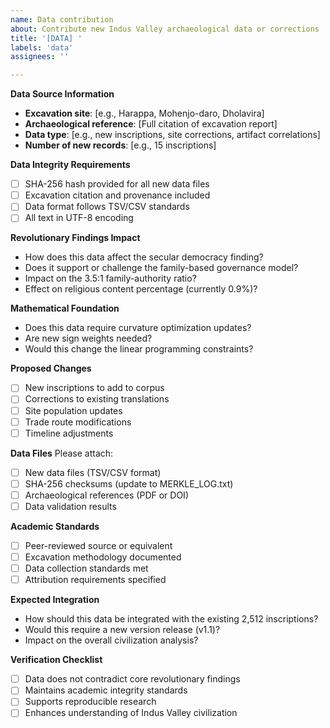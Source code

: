 ```yaml
---
name: Data contribution
about: Contribute new Indus Valley archaeological data or corrections
title: '[DATA] '
labels: 'data'
assignees: ''

---
```


**Data Source Information**
- **Excavation site**: [e.g., Harappa, Mohenjo-daro, Dholavira]
- **Archaeological reference**: [Full citation of excavation report]
- **Data type**: [e.g., new inscriptions, site corrections, artifact correlations]
- **Number of new records**: [e.g., 15 inscriptions]

**Data Integrity Requirements**
- [ ] SHA-256 hash provided for all new data files
- [ ] Excavation citation and provenance included
- [ ] Data format follows TSV/CSV standards
- [ ] All text in UTF-8 encoding

**Revolutionary Findings Impact**
- How does this data affect the secular democracy finding?
- Does it support or challenge the family-based governance model?
- Impact on the 3.5:1 family-authority ratio?
- Effect on religious content percentage (currently 0.9%)?

**Mathematical Foundation**
- Does this data require curvature optimization updates?
- Are new sign weights needed?
- Would this change the linear programming constraints?

**Proposed Changes**
- [ ] New inscriptions to add to corpus
- [ ] Corrections to existing translations  
- [ ] Site population updates
- [ ] Trade route modifications
- [ ] Timeline adjustments

**Data Files**
Please attach:
- [ ] New data files (TSV/CSV format)
- [ ] SHA-256 checksums (update to MERKLE_LOG.txt)
- [ ] Archaeological references (PDF or DOI)
- [ ] Data validation results

**Academic Standards**
- [ ] Peer-reviewed source or equivalent
- [ ] Excavation methodology documented
- [ ] Data collection standards met
- [ ] Attribution requirements specified

**Expected Integration**
- How should this data be integrated with the existing 2,512 inscriptions?
- Would this require a new version release (v1.1)?
- Impact on the overall civilization analysis?

**Verification Checklist**
- [ ] Data does not contradict core revolutionary findings
- [ ] Maintains academic integrity standards
- [ ] Supports reproducible research
- [ ] Enhances understanding of Indus Valley civilization 